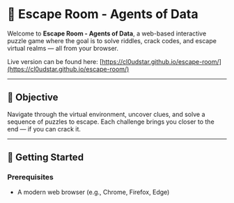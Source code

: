 # 🧠 Escape Room - Agents of Data

Welcome to **Escape Room - Agents of Data**, a web-based interactive puzzle game where the goal is to solve riddles, crack codes, and escape virtual realms — all from your browser.

Live version can be found here: [https://cl0udstar.github.io/escape-room/](https://cl0udstar.github.io/escape-room/)

---

## 🎯 Objective

Navigate through the virtual environment, uncover clues, and solve a sequence of puzzles to escape. Each challenge brings you closer to the end — if you can crack it.

---

## 🚀 Getting Started

### Prerequisites

- A modern web browser (e.g., Chrome, Firefox, Edge)

